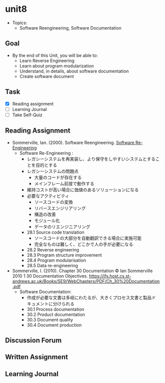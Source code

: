 # unit8

- Topics:
  - Software Reengineering, Software Documentation

## Goal

- By the end of this Unit, you will be able to:
  - Learn Reverse Engineering
  - Learn about program modularization
  - Understand, in details, about software documentation
  - Create software document

## Task

- [x] Reading assignment
- [ ] Learning Journal
- [ ] Take Self-Quiz

## Reading Assignment

- Sommerville, Ian. (2000). Software Reengineering. [Software Re-Engineering](https://my.uopeople.edu/pluginfile.php/1771153/mod_book/chapter/455697/SWReeng.pdf)
  - Software Re-Engineering :
    - レガシーシステムを再実装し、より保守をしやすいシステムとすることを目的とする
    - レガシーシステムの問題点
      - 大量のコードが存在する
      - メインフレーム前提で動作する
    - 維持コストが高い場合に価値のあるソリューションになる
    - 必要なアクティビティ
      - ソースコードの変換
      - リバースエンジリアリング
      - 構造の改善
      - モジュール化
      - データのリエンジニアリング
    - 28.1 Source code translation
      - ソースコードの大部分を自動翻訳できる場合に実施可能
      - 完全なものは難しく、どこかで人の手が必要になる
    - 28.2 Reverse engineering
    - 28.3 Program structure improvement
    - 28.4 Program modularisation
    - 28.5 Data re-engineering
- Sommerville, I. (2010). Chapter 30 Documentation © Ian Sommerville 2010 1 30 Documentation Objectives. <https://ifs.host.cs.st-andrews.ac.uk/Books/SE9/WebChapters/PDF/Ch_30%20Documentation.pdf>
  - ‌Software Documentation:
    - 作成が必要な文書は多岐にわたるが、大きくプロセス文書と製品ドキュメントに分けられる
    - 30.1 Process documentation
    - 30.2 Product documentation
    - 30.3 Document quality
    - 30.4 Document production

## Discussion Forum

## Written Assignment

## Learning Journal
